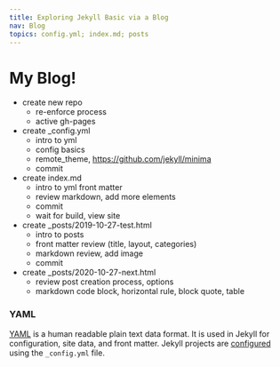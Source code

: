 ```yaml
---
title: Exploring Jekyll Basic via a Blog
nav: Blog
topics: config.yml; index.md; posts
---
```


# My Blog!

- create new repo
    - re-enforce process
    - active gh-pages
- create _config.yml 
    - intro to yml 
    - config basics 
    - remote_theme, https://github.com/jekyll/minima
    - commit
- create index.md 
    - intro to yml front matter
    - review markdown, add more elements
    - commit 
    - wait for build, view site
- create _posts/2019-10-27-test.html 
    - intro to posts
    - front matter review (title, layout, categories)
    - markdown review, add image
    - commit
- create _posts/2020-10-27-next.html
    - review post creation process, options
    - markdown code block, horizontal rule, block quote, table


### YAML

[YAML](http://www.yaml.org/) is a human readable plain text data format.
It is used in Jekyll for configuration, site data, and front matter.
Jekyll projects are [configured](https://jekyllrb.com/docs/configuration/) using the `_config.yml` file.


